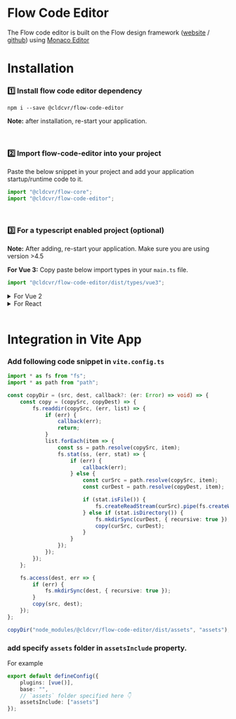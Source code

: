 # Flow Code Editor

The Flow code editor is built on the Flow design framework ([website](https://flow.cldcvr.com/) / [github](https://github.com/cldcvr/flow-core)) using [Monaco Editor](https://microsoft.github.io/monaco-editor/)

# Installation

### 1️⃣ Install flow code editor dependency

```
npm i --save @cldcvr/flow-code-editor
```

**Note:** after installation, re-start your application.

<br>

### 2️⃣ Import flow-code-editor into your project

Paste the below snippet in your project and add your application startup/runtime code to it.

```javascript
import "@cldcvr/flow-core";
import "@cldcvr/flow-code-editor";
```

<br>

### 3️⃣ For a typescript enabled project (optional)

**Note:** After adding, re-start your application. Make sure you are using version >4.5

**For Vue 3:**
Copy paste below import types in your `main.ts` file.

```Javascript
import "@cldcvr/flow-code-editor/dist/types/vue3";
```

<details>
<summary>For Vue 2</summary>

Copy paste below import types in your `main.ts` file.

```Javascript
import "@cldcvr/flow-code-editor/dist/types/vue2";
```

</details>

<details>
<summary>For React</summary>

**React**: Include react type in `tsconfig.json` file like below.

```json
"include": ["src", "./node_modules/@cldcvr/flow-code-editor/dist/types/react.ts"]
```

</details>
<br>

# Integration in Vite App

### Add following code snippet in `vite.config.ts`

```typescript
import * as fs from "fs";
import * as path from "path";

const copyDir = (src, dest, callback?: (er: Error) => void) => {
	const copy = (copySrc, copyDest) => {
		fs.readdir(copySrc, (err, list) => {
			if (err) {
				callback(err);
				return;
			}
			list.forEach(item => {
				const ss = path.resolve(copySrc, item);
				fs.stat(ss, (err, stat) => {
					if (err) {
						callback(err);
					} else {
						const curSrc = path.resolve(copySrc, item);
						const curDest = path.resolve(copyDest, item);

						if (stat.isFile()) {
							fs.createReadStream(curSrc).pipe(fs.createWriteStream(curDest));
						} else if (stat.isDirectory()) {
							fs.mkdirSync(curDest, { recursive: true });
							copy(curSrc, curDest);
						}
					}
				});
			});
		});
	};

	fs.access(dest, err => {
		if (err) {
			fs.mkdirSync(dest, { recursive: true });
		}
		copy(src, dest);
	});
};

copyDir("node_modules/@cldcvr/flow-code-editor/dist/assets", "assets");
```

### add specify `assets` folder in `assetsInclude` property.

For example

```typescript
export default defineConfig({
	plugins: [vue()],
	base: "",
	// `assets` folder specified here 👇
	assetsInclude: ["assets"]
});
```
